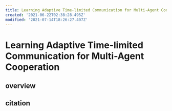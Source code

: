 ```yaml
---
title: Learning Adaptive Time-limited Communication for Multi-Agent Cooperation
created: '2021-06-22T02:38:28.495Z'
modified: '2021-07-14T18:26:27.407Z'
---
```


# Learning Adaptive Time-limited Communication for Multi-Agent Cooperation

## overview

## citation
